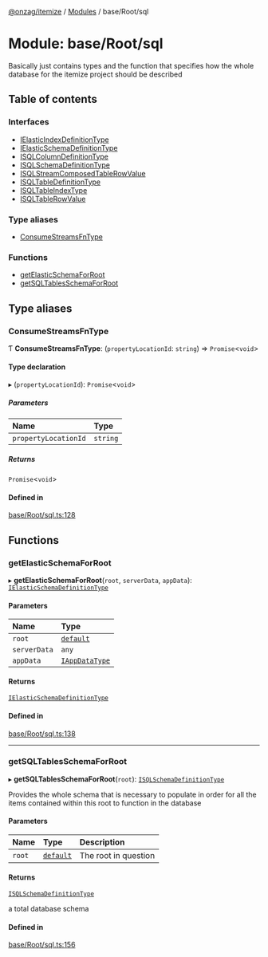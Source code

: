 [@onzag/itemize](../README.md) / [Modules](../modules.md) / base/Root/sql

# Module: base/Root/sql

Basically just contains types and the function that specifies how the whole
database for the itemize project should be described

## Table of contents

### Interfaces

- [IElasticIndexDefinitionType](../interfaces/base_Root_sql.IElasticIndexDefinitionType.md)
- [IElasticSchemaDefinitionType](../interfaces/base_Root_sql.IElasticSchemaDefinitionType.md)
- [ISQLColumnDefinitionType](../interfaces/base_Root_sql.ISQLColumnDefinitionType.md)
- [ISQLSchemaDefinitionType](../interfaces/base_Root_sql.ISQLSchemaDefinitionType.md)
- [ISQLStreamComposedTableRowValue](../interfaces/base_Root_sql.ISQLStreamComposedTableRowValue.md)
- [ISQLTableDefinitionType](../interfaces/base_Root_sql.ISQLTableDefinitionType.md)
- [ISQLTableIndexType](../interfaces/base_Root_sql.ISQLTableIndexType.md)
- [ISQLTableRowValue](../interfaces/base_Root_sql.ISQLTableRowValue.md)

### Type aliases

- [ConsumeStreamsFnType](base_Root_sql.md#consumestreamsfntype)

### Functions

- [getElasticSchemaForRoot](base_Root_sql.md#getelasticschemaforroot)
- [getSQLTablesSchemaForRoot](base_Root_sql.md#getsqltablesschemaforroot)

## Type aliases

### ConsumeStreamsFnType

Ƭ **ConsumeStreamsFnType**: (`propertyLocationId`: `string`) => `Promise`<`void`\>

#### Type declaration

▸ (`propertyLocationId`): `Promise`<`void`\>

##### Parameters

| Name | Type |
| :------ | :------ |
| `propertyLocationId` | `string` |

##### Returns

`Promise`<`void`\>

#### Defined in

[base/Root/sql.ts:128](https://github.com/onzag/itemize/blob/f2db74a5/base/Root/sql.ts#L128)

## Functions

### getElasticSchemaForRoot

▸ **getElasticSchemaForRoot**(`root`, `serverData`, `appData`): [`IElasticSchemaDefinitionType`](../interfaces/base_Root_sql.IElasticSchemaDefinitionType.md)

#### Parameters

| Name | Type |
| :------ | :------ |
| `root` | [`default`](../classes/base_Root.default.md) |
| `serverData` | `any` |
| `appData` | [`IAppDataType`](../interfaces/server.IAppDataType.md) |

#### Returns

[`IElasticSchemaDefinitionType`](../interfaces/base_Root_sql.IElasticSchemaDefinitionType.md)

#### Defined in

[base/Root/sql.ts:138](https://github.com/onzag/itemize/blob/f2db74a5/base/Root/sql.ts#L138)

___

### getSQLTablesSchemaForRoot

▸ **getSQLTablesSchemaForRoot**(`root`): [`ISQLSchemaDefinitionType`](../interfaces/base_Root_sql.ISQLSchemaDefinitionType.md)

Provides the whole schema that is necessary to populate
in order for all the items contained within this root
to function in the database

#### Parameters

| Name | Type | Description |
| :------ | :------ | :------ |
| `root` | [`default`](../classes/base_Root.default.md) | The root in question |

#### Returns

[`ISQLSchemaDefinitionType`](../interfaces/base_Root_sql.ISQLSchemaDefinitionType.md)

a total database schema

#### Defined in

[base/Root/sql.ts:156](https://github.com/onzag/itemize/blob/f2db74a5/base/Root/sql.ts#L156)
